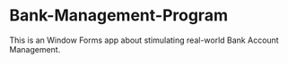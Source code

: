 # Bank-Management-Program
This is an Window Forms app about stimulating real-world Bank Account Management.
